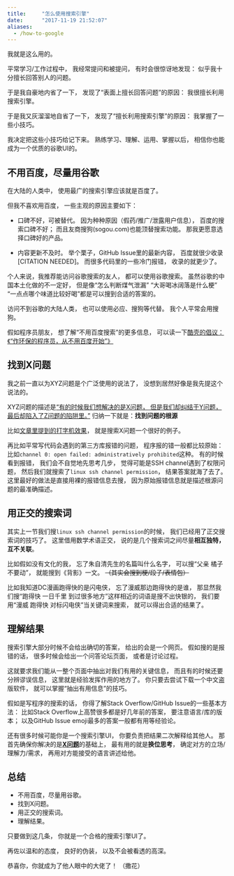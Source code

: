 ```yaml
---
title:     "怎么使用搜索引擎"
date:      "2017-11-19 21:52:07"
aliases:
  - /how-to-google
---
```


我就是这么用的。

<!--more-->

平常学习/工作过程中，
我经常提问和被提问，
有时会很惊讶地发现：
似乎我十分擅长回答别人的问题。

于是我自豪地内省了一下，
发现了“表面上擅长回答问题”的原因：
我很擅长利用搜索引擎。

于是我又灰溜溜地自省了一下，
发现了“擅长利用搜索引擎”的原因：
我掌握了一些小技巧。

我决定把这些小技巧给记下来。
熟练学习、理解、运用、掌握以后，
相信你也能成为一个优质的谷歌UI的。


## 不用百度，尽量用谷歌

在大陆的人类中，
使用最广的搜索引擎应该就是百度了。

但我不喜欢用百度，
一些主观的原因主要如下：

* 口碑不好，可被替代。
因为种种原因（假药/推广/泄露用户信息），
百度的搜索口碑不好；
而且友商搜狗(sogou.com)也能顶替搜索功能。
那我更愿意选择口碑好的产品。

* 内容更新不及时。
举个栗子，GitHub Issue里的最新内容，
百度就很少收录[CITATION NEEDED]。
而很多代码里的一些冷门报错，
收录的就更少了。

个人来说，我推荐能访问谷歌搜索的友人，
都可以使用谷歌搜索。
虽然谷歌的中国本土化做的不一定好，
但是像“怎么判断煤气泄漏”
“大哥喝冰阔落是什么梗”
“一点点哪个味道比较好喝”都是可以搜到合适的答案的。

访问不到谷歌的大陆人类，
也可以使用必应、搜狗等代替。
我个人平常会用搜狗。

假如程序员朋友，
想了解“不用百度搜索”的更多信息，
可以读一下[酷壳的倡议：《“作环保的程序员，从不用百度开始”》][anti-baidu]


## 找到X问题

我之前一直以为XYZ问题是个广泛使用的说法了，
没想到居然好像是我先提这个说法的。

XYZ问题的描述是[“有的时候我们想解决的是X问题， 但是我们却纠结于Y问题， 最后却陷入了Z问题的陷阱里。”][xyz]
归纳一下就是：**找到问题的根源**

比如[文章里提到的打字机效果][xyz]，
就是搜索X问题一个很好的例子。

再比如平常写代码会遇到的第三方库报错的问题，
程序报的错一般都比较原始：
比如`channel 0: open failed: administratively prohibited`这种。
有的时候看到报错，
我们会不自觉地先思考几步，
觉得可能是SSH channel遇到了权限问题，
然后我们就搜索了`linux ssh channel permission`，
结果答案就海了去了。
这里最好的做法是直接用裸的报错信息去搜，
因为原始报错信息就是描述根源问题的最准确描述。


## 用正交的搜索词

其实上一节我们搜`linux ssh channel permission`的时候，
我们已经用了正交搜索词的技巧了。
这里借用数学术语正交，
说的是几个搜索词之间尽量**相互独特，互不关联**。

比如假如没有文化的我，
忘了朱自清先生的名篇叫什么名字，
可以搜“父亲 橘子 不要动”，
就能搜到《背影》一文。
~~（其实会搜到梗/段子/表情包）~~

比如我知道DC漫画跑得快的是闪电侠，
忘了漫威那边跑得快的是谁，
那显然我们搜“跑得快 一日千里 到过很多地方”这样相近的词语是搜不出快银的，
我们要用“漫威 跑得快 对标闪电侠”当关键词来搜索，
就可以得出合适的结果了。


## 理解结果

搜索引擎大部分时候不会给出确切的答案，
给出的会是一个网页。
假如搜的是报错的话，
很多时候会给出一个问答论坛页面，
或者是讨论过程。

这就要求我们能从一整个页面中抽出对我们有用的关键信息，
而且有的时候还要分辨谬误信息，
这里就是经验发挥作用的地方了。
你只要去尝试下载一个中文盗版软件，
就可以掌握“抽出有用信息”的技巧。

假如是写程序的搜索的话，
你得了解Stack Overflow/GitHub Issue的一些基本方法：
比如Stack Overflow上高赞很多都是好几年前的答案，
要注意语言/库的版本；
以及GitHub Issue emoji最多的答案一般都有用等经验论。

还有很多时候可能你是一个搜索引擎UI，
你要负责把结果二次解释给其他人。
那首先确保你解决的是[**X问题**][xyz]的基础上，
最有用的就是**换位思考**，
确定对方的立场/理解力/需求，
再用对方能接受的语言讲述给他。


## 总结

* 不用百度，尽量用谷歌。
* 找到X问题。
* 用正交的搜索词。
* 理解结果。

只要做到这几条，
你就是一个合格的搜索引擎UI了。

再佐以温和的态度，
良好的伪装，
以及不会被看透的高深。

恭喜你，你就成为了他人眼中的大佬了！
（撒花）

[anti-baidu]: https://coolshell.cn/articles/9308.html
[xyz]: /x-y-z-question

